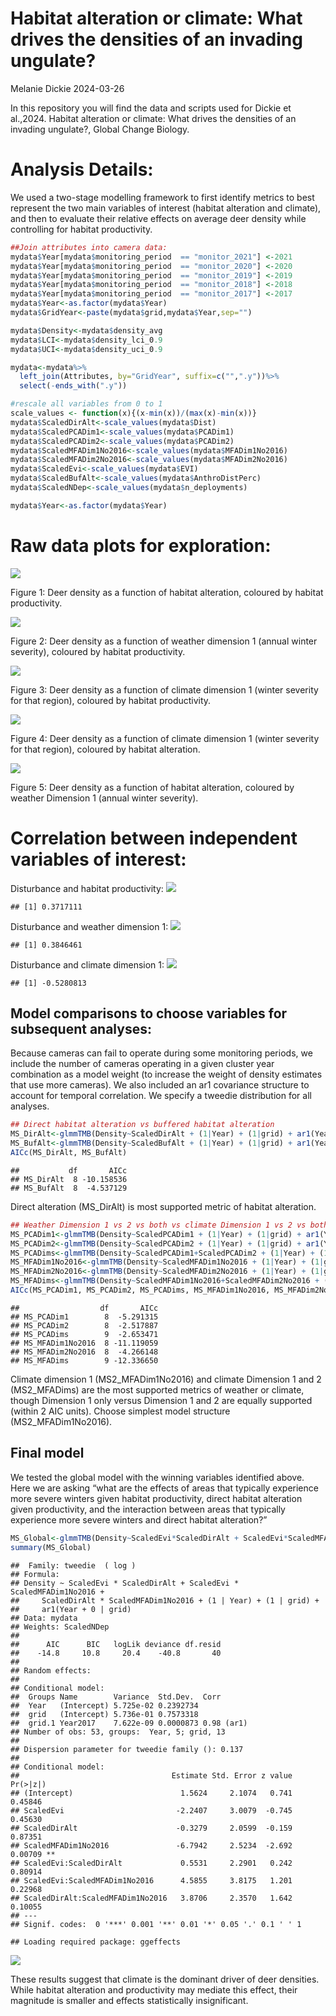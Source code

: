 Habitat alteration or climate: What drives the densities of an invading
ungulate?
================
Melanie Dickie
2024-03-26

In this repository you will find the data and scripts used for Dickie et
al.,2024. Habitat alteration or climate: What drives the densities of an
invading ungulate?, Global Change Biology.

# Analysis Details:

We used a two-stage modelling framework to first identify metrics to
best represent the two main variables of interest (habitat alteration
and climate), and then to evaluate their relative effects on average
deer density while controlling for habitat productivity.

``` r
##Join attributes into camera data:
mydata$Year[mydata$monitoring_period  == "monitor_2021"] <-2021
mydata$Year[mydata$monitoring_period  == "monitor_2020"] <-2020
mydata$Year[mydata$monitoring_period  == "monitor_2019"] <-2019
mydata$Year[mydata$monitoring_period  == "monitor_2018"] <-2018
mydata$Year[mydata$monitoring_period  == "monitor_2017"] <-2017
mydata$Year<-as.factor(mydata$Year)
mydata$GridYear<-paste(mydata$grid,mydata$Year,sep="")

mydata$Density<-mydata$density_avg
mydata$LCI<-mydata$density_lci_0.9
mydata$UCI<-mydata$density_uci_0.9

mydata<-mydata%>%
  left_join(Attributes, by="GridYear", suffix=c("",".y"))%>%
  select(-ends_with(".y"))

#rescale all variables from 0 to 1 
scale_values <- function(x){(x-min(x))/(max(x)-min(x))}
mydata$ScaledDirAlt<-scale_values(mydata$Dist)
mydata$ScaledPCADim1<-scale_values(mydata$PCADim1)
mydata$ScaledPCADim2<-scale_values(mydata$PCADim2)
mydata$ScaledMFADim1No2016<-scale_values(mydata$MFADim1No2016)
mydata$ScaledMFADim2No2016<-scale_values(mydata$MFADim2No2016)
mydata$ScaledEvi<-scale_values(mydata$EVI)
mydata$ScaledBufAlt<-scale_values(mydata$AnthroDistPerc)
mydata$ScaledNDep<-scale_values(mydata$n_deployments)

mydata$Year<-as.factor(mydata$Year)
```

# Raw data plots for exploration:

![](README_files/figure-gfm/unnamed-chunk-3-1.png)<!-- -->

Figure 1: Deer density as a function of habitat alteration, coloured by
habitat productivity.

![](README_files/figure-gfm/unnamed-chunk-4-1.png)<!-- -->

Figure 2: Deer density as a function of weather dimension 1 (annual
winter severity), coloured by habitat productivity.

![](README_files/figure-gfm/unnamed-chunk-5-1.png)<!-- -->

Figure 3: Deer density as a function of climate dimension 1 (winter
severity for that region), coloured by habitat productivity.

![](README_files/figure-gfm/unnamed-chunk-6-1.png)<!-- -->

Figure 4: Deer density as a function of climate dimension 1 (winter
severity for that region), coloured by habitat alteration.

![](README_files/figure-gfm/unnamed-chunk-7-1.png)<!-- -->

Figure 5: Deer density as a function of habitat alteration, coloured by
weather Dimension 1 (annual winter severity).

# Correlation between independent variables of interest:

Disturbance and habitat productivity:
![](README_files/figure-gfm/unnamed-chunk-8-1.png)<!-- -->

    ## [1] 0.3717111

Disturbance and weather dimension 1:
![](README_files/figure-gfm/unnamed-chunk-9-1.png)<!-- -->

    ## [1] 0.3846461

Disturbance and climate dimension 1:
![](README_files/figure-gfm/unnamed-chunk-10-1.png)<!-- -->

    ## [1] -0.5280813

## Model comparisons to choose variables for subsequent analyses:

Because cameras can fail to operate during some monitoring periods, we
include the number of cameras operating in a given cluster year
combination as a model weight (to increase the weight of density
estimates that use more cameras). We also included an ar1 covariance
structure to account for temporal correlation. We specify a tweedie
distribution for all analyses.

``` r
## Direct habitat alteration vs buffered habitat alteration
MS_DirAlt<-glmmTMB(Density~ScaledDirAlt + (1|Year) + (1|grid) + ar1(Year+0 | grid), weights=ScaledNDep, family = tweedie(), data = mydata)
MS_BufAlt<-glmmTMB(Density~ScaledBufAlt + (1|Year) + (1|grid) + ar1(Year+0 | grid), weights=ScaledNDep, family = tweedie(), data = mydata)
AICc(MS_DirAlt, MS_BufAlt)
```

    ##           df       AICc
    ## MS_DirAlt  8 -10.158536
    ## MS_BufAlt  8  -4.537129

Direct alteration (MS_DirAlt) is most supported metric of habitat
alteration.

``` r
## Weather Dimension 1 vs 2 vs both vs climate Dimension 1 vs 2 vs both
MS_PCADim1<-glmmTMB(Density~ScaledPCADim1 + (1|Year) + (1|grid) + ar1(Year+0 | grid), weights=ScaledNDep, family = tweedie(), data = mydata)
MS_PCADim2<-glmmTMB(Density~ScaledPCADim2 + (1|Year) + (1|grid) + ar1(Year+0 | grid), weights=ScaledNDep, family = tweedie(), data = mydata)
MS_PCADims<-glmmTMB(Density~ScaledPCADim1+ScaledPCADim2 + (1|Year) + (1|grid) + ar1(Year+0 | grid), weights=ScaledNDep, family = tweedie(), data = mydata)
MS_MFADim1No2016<-glmmTMB(Density~ScaledMFADim1No2016 + (1|Year) + (1|grid) + ar1(Year+0 | grid), weights=ScaledNDep, family = tweedie(), data = mydata)
MS_MFADim2No2016<-glmmTMB(Density~ScaledMFADim2No2016 + (1|Year) + (1|grid) + ar1(Year+0 | grid), weights=ScaledNDep, family = tweedie(), data = mydata)
MS_MFADims<-glmmTMB(Density~ScaledMFADim1No2016+ScaledMFADim2No2016 + (1|Year) + (1|grid) + ar1(Year+0 | grid), weights=ScaledNDep, family = tweedie(), data = mydata)
AICc(MS_PCADim1, MS_PCADim2, MS_PCADims, MS_MFADim1No2016, MS_MFADim2No2016, MS_MFADims)
```

    ##                  df       AICc
    ## MS_PCADim1        8  -5.291315
    ## MS_PCADim2        8  -2.517887
    ## MS_PCADims        9  -2.653471
    ## MS_MFADim1No2016  8 -11.119059
    ## MS_MFADim2No2016  8  -4.266148
    ## MS_MFADims        9 -12.336650

Climate dimension 1 (MS2_MFADim1No2016) and climate Dimension 1 and 2
(MS2_MFADims) are the most supported metrics of weather or climate,
though Dimension 1 only versus Dimension 1 and 2 are equally supported
(within 2 AIC units). Choose simplest model structure
(MS2_MFADim1No2016).

## Final model

We tested the global model with the winning variables identified above.
Here we are asking “what are the effects of areas that typically
experience more severe winters given habitat productivity, direct
habitat alteration given productivity, and the interaction between areas
that typically experience more severe winters and direct habitat
alteration?”

``` r
MS_Global<-glmmTMB(Density~ScaledEvi*ScaledDirAlt + ScaledEvi*ScaledMFADim1No2016 + ScaledDirAlt*ScaledMFADim1No2016 + (1|Year) + (1|grid) + ar1(Year+0 | grid), weights=ScaledNDep, family = tweedie(), data = mydata)
summary(MS_Global)
```

    ##  Family: tweedie  ( log )
    ## Formula:          
    ## Density ~ ScaledEvi * ScaledDirAlt + ScaledEvi * ScaledMFADim1No2016 +  
    ##     ScaledDirAlt * ScaledMFADim1No2016 + (1 | Year) + (1 | grid) +  
    ##     ar1(Year + 0 | grid)
    ## Data: mydata
    ## Weights: ScaledNDep
    ## 
    ##      AIC      BIC   logLik deviance df.resid 
    ##    -14.8     10.8     20.4    -40.8       40 
    ## 
    ## Random effects:
    ## 
    ## Conditional model:
    ##  Groups Name        Variance  Std.Dev.  Corr      
    ##  Year   (Intercept) 5.725e-02 0.2392734           
    ##  grid   (Intercept) 5.736e-01 0.7573318           
    ##  grid.1 Year2017    7.622e-09 0.0000873 0.98 (ar1)
    ## Number of obs: 53, groups:  Year, 5; grid, 13
    ## 
    ## Dispersion parameter for tweedie family (): 0.137 
    ## 
    ## Conditional model:
    ##                                  Estimate Std. Error z value Pr(>|z|)   
    ## (Intercept)                        1.5624     2.1074   0.741  0.45846   
    ## ScaledEvi                         -2.2407     3.0079  -0.745  0.45630   
    ## ScaledDirAlt                      -0.3279     2.0599  -0.159  0.87351   
    ## ScaledMFADim1No2016               -6.7942     2.5234  -2.692  0.00709 **
    ## ScaledEvi:ScaledDirAlt             0.5531     2.2901   0.242  0.80914   
    ## ScaledEvi:ScaledMFADim1No2016      4.5855     3.8175   1.201  0.22968   
    ## ScaledDirAlt:ScaledMFADim1No2016   3.8706     2.3570   1.642  0.10055   
    ## ---
    ## Signif. codes:  0 '***' 0.001 '**' 0.01 '*' 0.05 '.' 0.1 ' ' 1

    ## Loading required package: ggeffects

![](README_files/figure-gfm/unnamed-chunk-14-1.png)<!-- -->

These results suggest that climate is the dominant driver of deer
densities. While habitat alteration and productivity may mediate this
effect, their magnitude is smaller and effects statistically
insignificant.
